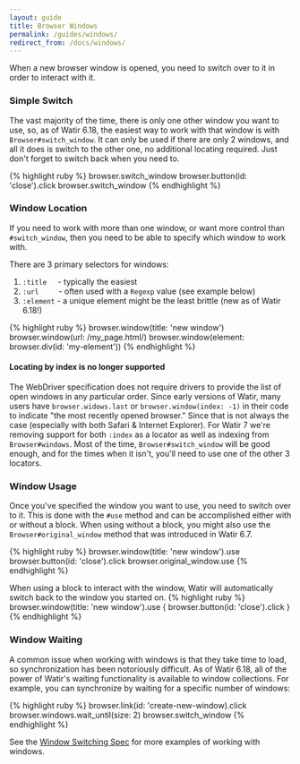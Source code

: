 ```yaml
---
layout: guide
title: Browser Windows
permalink: /guides/windows/
redirect_from: /docs/windows/
---
```


When a new browser window is opened, you need to switch over to it in order to interact
with it.

### Simple Switch

The vast majority of the time, there is only one other window you want to use, so,
as of Watir 6.18, the easiest way to work with that window is with `Browser#switch_window`.
It can only be used if there are only 2 windows, and all it does is switch to the other one,
no additional locating required. Just don't forget to switch back when you need to.

{% highlight ruby %}
browser.switch_window
browser.button(id: 'close').click
browser.switch_window
{% endhighlight %}

### Window Location

If you need to work with more than one window, or want more control than `#switch_window`,
then you need to be able to specify which window to work with.

There are 3 primary selectors for windows:
1. `:title` &nbsp;&nbsp;&nbsp; - typically the easiest
2. `:url` &nbsp;&nbsp;&nbsp;&nbsp;&nbsp;&nbsp;&nbsp; - often used with a `Regexp` value (see example below)
3. `:element` - a unique element might be the least brittle (new as of Watir 6.18!)

{% highlight ruby %}
browser.window(title: 'new window')
browser.window(url: /my_page\.html/)
browser.window(element: browser.div(id: 'my-element'))
{% endhighlight %}

#### Locating by index is no longer supported

The WebDriver specification does not require drivers to provide the list of 
open windows in any particular order.
Since early versions of Watir, many users have `browser.widows.last` or `browser.window(index: -1)`
in their code to indicate "the most recently opened browser." Since that is not always
the case (especially with both Safari & Internet Explorer). For Watir 7 we're removing support
for both `:index` as a locator as well as indexing from `Browser#windows`. 
Most of the time, `Browser#switch_window` will be good enough,
and for the times when it isn't, you'll need to use one of the other 3 locators.

### Window Usage

Once you've specified the window you want to use, you need to switch over to it.
This is done with the `#use` method and can be accomplished either with or without a block.
When using without a block, you might also use the `Browser#original_window`
method that was introduced in Watir 6.7.

{% highlight ruby %}
browser.window(title: 'new window').use
browser.button(id: 'close').click
browser.original_window.use
{% endhighlight %}

When using a block to interact with the window, Watir will automatically switch
back to the window you started on.
{% highlight ruby %}
browser.window(title: 'new window').use {
  browser.button(id: 'close').click
}
{% endhighlight %}

### Window Waiting

A common issue when working with windows is that they take time to load,
so synchronization has been notoriously difficult. As of Watir 6.18,
all of the power of Watir's waiting functionality is available to window collections.
For example, you can synchronize by waiting for a specific number of windows:

{% highlight ruby %}
browser.link(id: 'create-new-window).click
browser.windows.wait_until(size: 2)
browser.switch_window
{% endhighlight %}

See the [Window Switching Spec](https://github.com/watir/watirspec/blob/master/window_switching_spec.rb) 
for more examples of working with windows.
